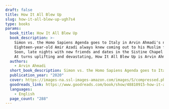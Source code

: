 ```yaml
---
draft: false
title: How It All Blew Up
slug: how-it-all-blew-up-ugh7s4
type: books
params:
  book_title: How It All Blew Up
  book_description: >-
    Simon vs. the Homo Sapiens Agenda goes to Italy in Arvin Ahmadi's newest incisive look at identity and what it means to find yourself by running away.
    Eighteen-year-old Amir Azadi always knew coming out to his Muslim family would be messy--he just didn't think it would end in an airport interrogation room. But when faced with a failed relationship, bullies, and blackmail, running away to Rome is his only option. Right?
    Soon, late nights with new friends and dates in the Sistine Chapel start to feel like second nature... until his old life comes knocking on his door. Now, Amir has to tell the whole truth and nothing but the truth to a US Customs officer, or risk losing his hard-won freedom.
    At turns uplifting and devastating, How It All Blew Up is Arvin Ahmadi's most powerful novel yet, a celebration of how life's most painful moments can live alongside the riotous, life-changing joys of discovering who you are.
  authors:
    - Arvin Ahmadi
  short_book_description: Simon vs. the Homo Sapiens Agenda goes to Italy in Arvin Ahmadi's newest incisive look at identity and what it means to find yourself by running away.
  publication_year: "2020"
  cover: https://images-na.ssl-images-amazon.com/images/S/compressed.photo.goodreads.com/books/1590134042i/48810915.jpg
  goodreads_link: https://www.goodreads.com/book/show/48810915-how-it-all-blew-up
  languages:
    - English
  page_count: "288"
---
```

